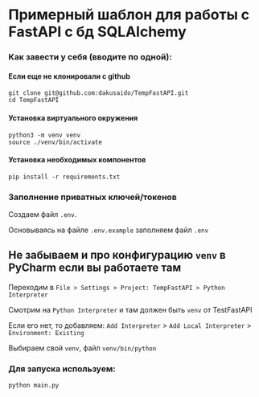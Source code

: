 # Примерный шаблон для работы с FastAPI с бд SQLAlchemy

### Как завести у себя (вводите по одной):

#### Если еще не клонировали с github
```shell
git clone git@github.com:dakusaido/TempFastAPI.git
cd TempFastAPI
```

#### Установка виртуального окружения
```shell
python3 -m venv venv
source ./venv/bin/activate
```

#### Установка необходимых компонентов
```shell
pip install -r requirements.txt
```

### Заполнение приватных ключей/токенов

Создаем файл `.env`.

Основываясь на файле `.env.example` заполняем файл `.env`

## Не забываем и про конфигурацию `venv` в PyCharm если вы работаете там

Переходим в `File > Settings > Project: TempFastAPI > Python Interpreter`

Смотрим на `Python Interpreter` и там должен быть `venv` от TestFastAPI

Если его нет, то добавляем: `Add Interpreter` > `Add Local Interpreter` > `Environment: Existing`

Выбираем свой `venv`, файл `venv/bin/python`


### Для запуска используем:

```shell
python main.py
```
